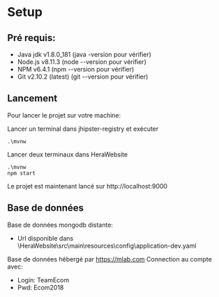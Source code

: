 
# Setup

## Pré  requis:

  - Java jdk v1.8.0_181 (java -version pour vérifier)
  - Node.js v8.11.3 (node --version pour vérifier)
  - NPM v6.4.1 (npm --version pour vérifier)
  - Git v2.10.2 (latest) (git --version pour vérifier)
  
## Lancement

Pour lancer le projet sur votre machine:

Lancer un terminal dans jhipster-registry et exécuter

    .\mvnw


Lancer deux terminaux dans HeraWebsite
  
    .\mvnw
    npm start

Le projet est maintenant lancé sur http://localhost:9000

## Base de données

Base de données mongodb distante: 
  - Url disponible dans \HeraWebsite\src\main\resources\config\application-dev.yaml
  
Base de données hébergé par https://mlab.com
Connection au compte avec:
  - Login: TeamEcom
  - Pwd: Ecom2018
  

  
  
  
  
